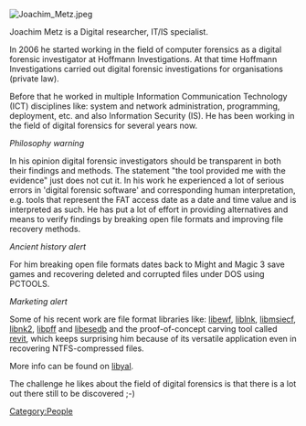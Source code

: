 ![](Joachim_Metz.jpeg "Joachim_Metz.jpeg")

Joachim Metz is a Digital researcher, IT/IS specialist.

In 2006 he started working in the field of computer forensics as a
digital forensic investigator at Hoffmann Investigations. At that time
Hoffmann Investigations carried out digital forensic investigations for
organisations (private law).

Before that he worked in multiple Information Communication Technology
(ICT) disciplines like: system and network administration, programming,
deployment, etc. and also Information Security (IS). He has been working
in the field of digital forensics for several years now.

*Philosophy warning*

In his opinion digital forensic investigators should be transparent in
both their findings and methods. The statement "the tool provided me
with the evidence" just does not cut it. In his work he experienced a
lot of serious errors in 'digital forensic software' and corresponding
human interpretation, e.g. tools that represent the FAT access date as a
date and time value and is interpreted as such. He has put a lot of
effort in providing alternatives and means to verify findings by
breaking open file formats and improving file recovery methods.

*Ancient history alert*

For him breaking open file formats dates back to Might and Magic 3 save
games and recovering deleted and corrupted files under DOS using
PCTOOLS.

*Marketing alert*

Some of his recent work are file format libraries like:
[libewf](libewf "wikilink"), [liblnk](liblnk "wikilink"),
[libmsiecf](libmsiecf "wikilink"), [libnk2](libnk2 "wikilink"),
[libpff](libpff "wikilink") and [libesedb](libesedb "wikilink") and the
proof-of-concept carving tool called
[revit](ReviveIt_(revit) "wikilink"), which keeps surprising him because
of its versatile application even in recovering NTFS-compressed files.

More info can be found on [libyal](libyal "wikilink").

The challenge he likes about the field of digital forensics is that
there is a lot out there still to be discovered ;-)

[Category:People](Category:People "wikilink")